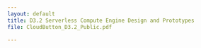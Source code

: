 ```yaml
---
layout: default
title: D3.2 Serverless Compute Engine Design and Prototypes 
file: CloudButton_D3.2_Public.pdf

---
```

